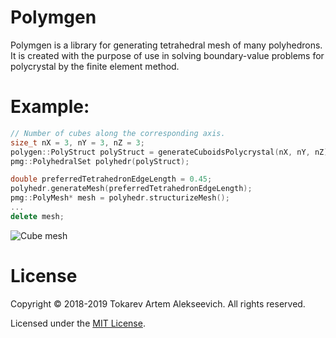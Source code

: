 # Polymgen
Polymgen is a library for generating tetrahedral mesh of many polyhedrons. 
It is created with the purpose of use in solving boundary-value problems for polycrystal by the finite element method.
# Example:
```c++
// Number of cubes along the corresponding axis.
size_t nX = 3, nY = 3, nZ = 3;
polygen::PolyStruct polyStruct = generateCuboidsPolycrystal(nX, nY, nZ);
pmg::PolyhedralSet polyhedr(polyStruct);

double preferredTetrahedronEdgeLength = 0.45;
polyhedr.generateMesh(preferredTetrahedronEdgeLength);
pmg::PolyMesh* mesh = polyhedr.structurizeMesh();
...
delete mesh;
```
![Cube mesh](https://github.com/Tokarevart/polycr-mesh-generator/blob/master/images/polymesh_1.png)
# License
Copyright © 2018-2019 Tokarev Artem Alekseevich. All rights reserved.

Licensed under the [MIT License](/LICENSE).
